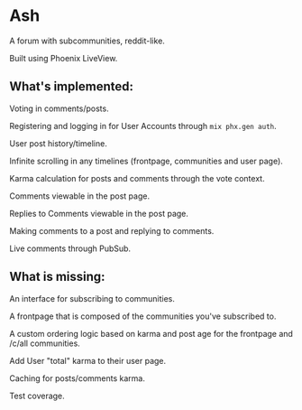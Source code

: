 # Ash

A forum with subcommunities, reddit-like.

Built using Phoenix LiveView.

## What's implemented:

Voting in comments/posts.

Registering and logging in for User Accounts through `mix phx.gen auth`.

User post history/timeline.

Infinite scrolling in any timelines (frontpage, communities and user page).

Karma calculation for posts and comments through the vote context.

Comments viewable in the post page.

Replies to Comments viewable in the post page.

Making comments to a post and replying to comments.

Live comments through PubSub.

## What is missing:

An interface for subscribing to communities.

A frontpage that is composed of the communities you've subscribed to.

A custom ordering logic based on karma and post age for the frontpage and /c/all communities.

Add User "total" karma to their user page.

Caching for posts/comments karma.

Test coverage.